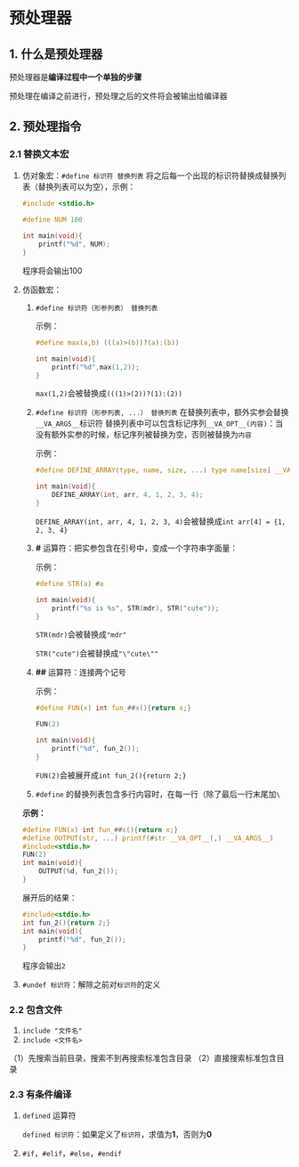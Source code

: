 # 预处理器

## 1. 什么是预处理器

预处理器是**编译过程中一个单独的步骤**

预处理在编译之前进行，预处理之后的文件将会被输出给编译器

## 2. 预处理指令

### 2.1 替换文本宏

1. 仿对象宏：`#define 标识符 替换列表` 将之后每一个出现的标识符替换成替换列表（替换列表可以为空），示例：

   ```c
   #include <stdio.h>
     
   #define NUM 100
   
   int main(void){
       printf("%d", NUM);
   }
   ```

   程序将会输出100

2. 仿函数宏：
   1. `#define 标识符（形参列表） 替换列表`

      示例：

      ```c
      #define max(a,b) (((a)>(b))?(a):(b))
      
      int main(void){
          printf("%d",max(1,2));
      }
      ```

      `max(1,2)`会被替换成`(((1)>(2))?(1):(2))`
   2. `#define 标识符（形参列表, ...） 替换列表`
      在替换列表中，额外实参会替换`__VA_ARGS__`标识符
       替换列表中可以包含标记序列`__VA_OPT__(内容)`：当没有额外实参的时候，标记序列被替换为空，否则被替换为`内容`

      示例：

      ```c
      #define DEFINE_ARRAY(type, name, size, ...) type name[size] __VA_OPT__(= { __VA_ARGS__ })
      
      int main(void){
          DEFINE_ARRAY(int, arr, 4, 1, 2, 3, 4);
      }
      ```

       `DEFINE_ARRAY(int, arr, 4, 1, 2, 3, 4)`会被替换成`int arr[4] = {1, 2, 3, 4}`

   3. **#** 运算符：把实参包含在引号中，变成一个字符串字面量：

       示例：

       ```c
       #define STR(a) #a
       
       int main(void){
           printf("%s is %s", STR(mdr), STR("cute"));
       }
       ```

      `STR(mdr)`会被替换成`"mdr"`

       `STR("cute")`会被替换成`"\"cute\""`
   4. **##** 运算符：连接两个记号

       示例：

       ```c
       #define FUN(x) int fun_##x(){return x;}
       
       FUN(2)
       
       int main(void){
           printf("%d", fun_2());
       }
       ```

       `FUN(2)`会被展开成`int fun_2(){return 2;}`
   5. `#define` 的替换列表包含多行内容时，在每一行（除了最后一行末尾加`\`

   **示例：**

   ```c
   #define FUN(x) int fun_##x(){return x;}
   #define OUTPUT(str, ...) printf(#str __VA_OPT__(,) __VA_ARGS__)
   #include<stdio.h>
   FUN(2)
   int main(void){
       OUTPUT(%d, fun_2());
   }
   ```

   展开后的结果：

   ```c
   #include<stdio.h>
   int fun_2(){return 2;}
   int main(void){
       printf("%d", fun_2());
   }
   ```

   程序会输出`2`

3. `#undef 标识符`：解除之前对`标识符`的定义

### 2.2 包含文件

1. `include "文件名"`
2. `include <文件名>`

（1）先搜索当前目录，搜索不到再搜索标准包含目录
（2）直接搜索标准包含目录

### 2.3 有条件编译

1. `defined` 运算符

   `defined 标识符`：如果定义了`标识符`，求值为**1**，否则为**0**

2. `#if`，`#elif`，`#else`，`#endif`
